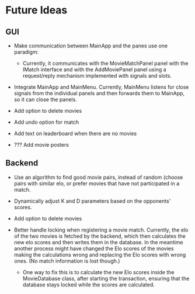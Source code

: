 # Future Ideas

## GUI

- Make communication between MainApp and the panes use one paradigm:
  - Currently, it communicates with the MovieMatchPanel panel with the IMatch
    interface and with the AddMoviePanel panel using a request/reply
    mechanism implemented with signals and slots.

- Integrate MainApp and MainMenu. Currently, MainMenu listens for close 
  signals from the individual panels and then forwards them to MainApp, 
  so it can close the panels.

- Add option to delete movies

- Add undo option for match

- Add text on leaderboard when there are no movies

- ??? Add movie posters

## Backend

- Use an algorithm to find good movie pairs, instead of random (choose 
  pairs with similar elo, or prefer movies that have not participated in 
  a match.

- Dynamically adjust K and D parameters based on the opponents' scores.

- Add option to delete movies

- Better handle locking when registering a movie match. Currently, the 
  elo of the two movies is fetched by the backend, which then calculates
  the new elo scores and then writes them in the database. In the meantime
  another process might have changed the Elo scores of the movies making 
  the calculations wrong and replacing the Elo scores with wrong ones. (No
  match information is lost though.)
    - One way to fix this is to calculate the new Elo scores inside the 
      MovieDatabase class, after starting the transaction, ensuring that 
      the database stays locked while the scores are calculated.